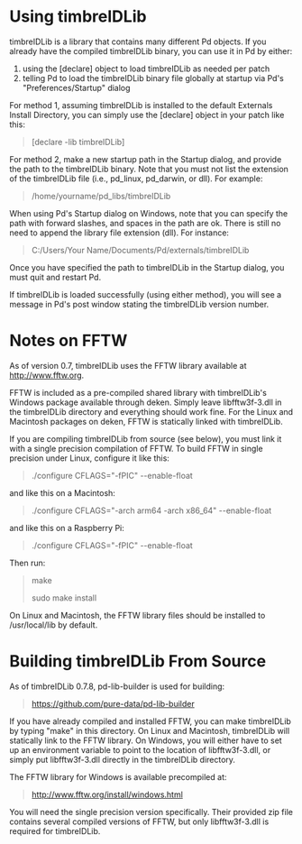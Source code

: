 # Using timbreIDLib

timbreIDLib is a library that contains many different Pd objects. If you already have the compiled timbreIDLib binary, you can use it in Pd by either:

  <ol>
    <li> using the [declare] object to load timbreIDLib as needed per patch</li>
    <li> telling Pd to load the timbreIDLib binary file globally at startup via Pd's "Preferences/Startup" dialog</li>
  </ol>

For method 1, assuming timbreIDLib is installed to the default Externals Install Directory, you can simply use the [declare] object in your patch like this:

  > [declare -lib timbreIDLib]

For method 2, make a new startup path in the Startup dialog, and provide the path to the timbreIDLib binary. Note that you must not list the extension of the timbreIDLib file (i.e., pd_linux, pd_darwin, or dll). For example:

> /home/yourname/pd_libs/timbreIDLib

When using Pd's Startup dialog on Windows, note that you can specify the path with forward slashes, and spaces in the path are ok. There is still no need to append the library file extension (dll). For instance:

> C:/Users/Your Name/Documents/Pd/externals/timbreIDLib

Once you have specified the path to timbreIDLib in the Startup dialog, you must quit and restart Pd.

If timbreIDLib is loaded successfully (using either method), you will see a message in Pd's post window stating the timbreIDLib version number.




# Notes on FFTW

As of version 0.7, timbreIDLib uses the FFTW library available at http://www.fftw.org.

FFTW is included as a pre-compiled shared library with timbreIDLib's Windows package available through deken. Simply leave libfftw3f-3.dll in the timbreIDLib directory and everything should work fine. For the Linux and Macintosh packages on deken, FFTW is statically linked with timbreIDLib.

If you are compiling timbreIDLib from source (see below), you must link it with a single precision compilation of FFTW. To build FFTW in single precision under Linux, configure it like this:

> ./configure CFLAGS="-fPIC" --enable-float

and like this on a Macintosh:

> ./configure CFLAGS="-arch arm64 -arch x86_64" --enable-float

and like this on a Raspberry Pi:

> ./configure CFLAGS="-fPIC" --enable-float

Then run:

> make
>
> sudo make install

On Linux and Macintosh, the FFTW library files should be installed to /usr/local/lib by default.




# Building timbreIDLib From Source

As of timbreIDLib 0.7.8, pd-lib-builder is used for building:

> https://github.com/pure-data/pd-lib-builder

If you have already compiled and installed FFTW, you can make timbreIDLib by typing "make" in this directory. On Linux and Macintosh, timbreIDLib will statically link to the FFTW library. On Windows, you will either have to set up an environment variable to point to the location of libfftw3f-3.dll, or simply put libfftw3f-3.dll directly in the timbreIDLib directory.

The FFTW library for Windows is available precompiled at:

> http://www.fftw.org/install/windows.html

You will need the single precision version specifically. Their provided zip file contains several compiled versions of FFTW, but only libfftw3f-3.dll is required for timbreIDLib.
